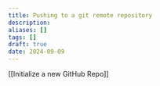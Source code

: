```yaml
---
title: Pushing to a git remote repository
description: 
aliases: []
tags: []
draft: true
date: 2024-09-09
---
```


[[Initialize a new GitHub Repo]]
